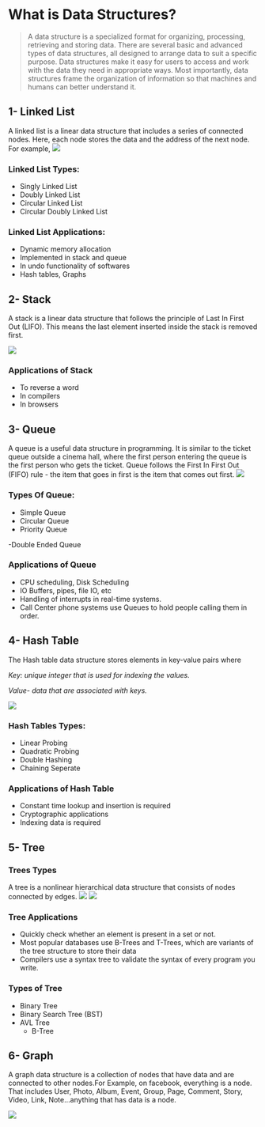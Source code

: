 # What is Data Structures?
> A data structure is a specialized format for organizing, processing, retrieving and storing data. There are several basic and advanced types of data structures, all designed to arrange data to suit a specific purpose. Data structures make it easy for users to access and work with the data they need in appropriate ways. Most importantly, data structures frame the organization of information so that machines and humans can better understand it.


 ## 1- Linked List
 A linked list is a linear data structure that includes a series of connected nodes. Here, each node stores the data and the address of the next node. For example,
 ![](https://cdn.programiz.com/sites/tutorial2program/files/linked-list-concept.png)
 
 ### Linked List Types:
 
  * Singly Linked List
  * Doubly Linked List
  * Circular Linked List
  * Circular Doubly Linked List
 
 ### Linked List Applications:
* Dynamic memory allocation
* Implemented in stack and queue
* In undo functionality of softwares
* Hash tables, Graphs

## 2- Stack

A stack is a linear data structure that follows the principle of Last In First Out (LIFO). This means the last element inserted inside the stack is removed first.

![](https://cdn.programiz.com/sites/tutorial2program/files/stack.png)

### Applications of Stack

- To reverse a word
- In compilers
- In browsers


## 3- Queue
A queue is a useful data structure in programming. It is similar to the ticket queue outside a cinema hall, where the first person entering the queue is the first person who gets the ticket.
Queue follows the First In First Out (FIFO) rule - the item that goes in first is the item that comes out first.
![](https://cdn.programiz.com/sites/tutorial2program/files/queue.png)

### Types Of Queue: 
- Simple Queue
- Circular Queue
- Priority Queue

 -Double Ended Queue
 ### Applications of Queue
 - CPU scheduling, Disk Scheduling
 - IO Buffers, pipes, file IO, etc
 - Handling of interrupts in real-time systems.
 - Call Center phone systems use Queues to hold people calling them in order.
 
## 4- Hash Table
The Hash table data structure stores elements in key-value pairs where

*Key:  unique integer that is used for indexing the values.*

*Value- data that are associated with keys.*

![](https://cdn.programiz.com/sites/tutorial2program/files/Hash-0.png)

### Hash Tables Types:
  * Linear Probing
  * Quadratic Probing
  * Double Hashing
  * Chaining Seperate
  
  ### Applications of Hash Table
- Constant time lookup and insertion is required
- Cryptographic applications
- Indexing data is required
  
## 5- Tree
### Trees Types
A tree is a nonlinear hierarchical data structure that consists of nodes connected by edges.
![](https://cdn.programiz.com/sites/tutorial2program/files/tree_0.png)
![](https://cdn.programiz.com/sites/tutorial2program/files/nodes-edges_0.png)

### Tree Applications
- Quickly check whether an element is present in a set or not.
- Most popular databases use B-Trees and T-Trees, which are variants of the tree structure to store their data
- Compilers use a syntax tree to validate the syntax of every program you write.

### Types of Tree
* Binary Tree
* Binary Search Tree (BST)
* AVL Tree
  * B-Tree
## 6- Graph

A graph data structure is a collection of nodes that have data and are connected to other nodes.For Example, on facebook, everything is a node. That includes User, Photo, Album, Event, Group, Page, Comment, Story, Video, Link, Note...anything that has data is a node.

![](https://cdn.programiz.com/sites/tutorial2program/files/facebook-graph.png)
